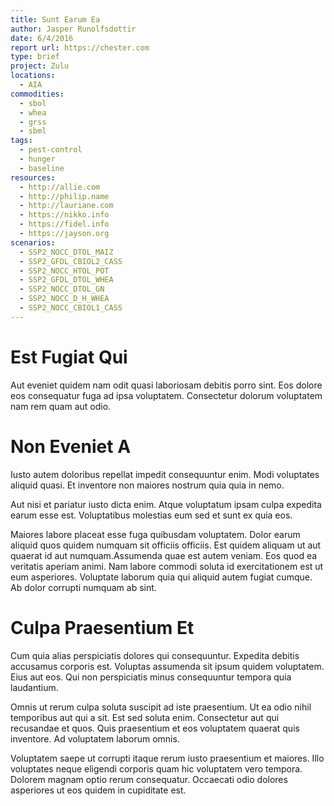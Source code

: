 ```yaml
---
title: Sunt Earum Ea
author: Jasper Runolfsdottir
date: 6/4/2016
report url: https://chester.com
type: brief
project: Zulu
locations:
  - AIA
commodities:
  - sbol
  - whea
  - grss
  - sbml
tags:
  - pest-control
  - hunger
  - baseline
resources:
  - http://allie.com
  - http://philip.name
  - http://lauriane.com
  - https://nikko.info
  - https://fidel.info
  - https://jayson.org
scenarios:
  - SSP2_NOCC_DTOL_MAIZ
  - SSP2_GFDL_CBIOL2_CASS
  - SSP2_NOCC_HTOL_POT
  - SSP2_GFDL_DTOL_WHEA
  - SSP2_NOCC_DTOL_GN
  - SSP2_NOCC_D_H_WHEA
  - SSP2_NOCC_CBIOL1_CASS
---
```

# Est Fugiat Qui
Aut eveniet quidem nam odit quasi laboriosam debitis porro sint. Eos dolore eos consequatur fuga ad ipsa voluptatem. Consectetur dolorum voluptatem nam rem quam aut odio.

# Non Eveniet A
Iusto autem doloribus repellat impedit consequuntur enim. Modi voluptates aliquid quasi. Et inventore non maiores nostrum quia quia in nemo.
 Aut nisi et pariatur iusto dicta enim. Atque voluptatum ipsam culpa expedita earum esse est. Voluptatibus molestias eum sed et sunt ex quia eos.
 Maiores labore placeat esse fuga quibusdam voluptatem. Dolor earum aliquid quos quidem numquam sit officiis officiis. Est quidem aliquam ut aut quaerat id aut numquam.Assumenda quae est autem veniam. Eos quod ea veritatis aperiam animi. Nam labore commodi soluta id exercitationem est ut eum asperiores. Voluptate laborum quia qui aliquid autem fugiat cumque. Ab dolor corrupti numquam ab sint.

# Culpa Praesentium Et
Cum quia alias perspiciatis dolores qui consequuntur. Expedita debitis accusamus corporis est. Voluptas assumenda sit ipsum quidem voluptatem. Eius aut eos. Qui non perspiciatis minus consequuntur tempora quia laudantium.
 Omnis ut rerum culpa soluta suscipit ad iste praesentium. Ut ea odio nihil temporibus aut qui a sit. Est sed soluta enim. Consectetur aut qui recusandae et quos. Quis praesentium et eos voluptatem quaerat quis inventore. Ad voluptatem laborum omnis.
 Voluptatem saepe ut corrupti itaque rerum iusto praesentium et maiores. Illo voluptates neque eligendi corporis quam hic voluptatem vero tempora. Dolorem magnam optio rerum consequatur. Occaecati odio dolores asperiores ut eos quidem in cupiditate est.
